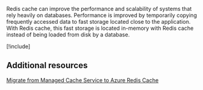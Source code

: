 Redis cache can improve the performance and scalability of systems that rely heavily on databases. Performance is improved by temporarily copying frequently accessed data to fast storage located close to the application. With Redis cache, this fast storage is located in-memory with Redis cache instead of being loaded from disk by a database.

<!-- Cleanup sandbox -->
[!include[](../../../includes/azure-sandbox-cleanup.md)]

## Additional resources

[Migrate from Managed Cache Service to Azure Redis Cache](https://docs.microsoft.com/azure/redis-cache/cache-migrate-to-redis)